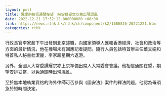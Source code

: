 ```yaml
---
layout: post
title: 譚耀宗相信通關在望　盼安排妥當以免出現混亂
date: 2022-12-21 17:52:12.000000000 +08:00
link: https://news.rthk.hk/rthk/ch/component/k2/1680826-20221221.htm
categories: rthk
---
```


行政長官李家超下午出發到北京述職，向國家領導人匯報香港經濟、社會和政治等方面的最新情況，他在機場未有回應記者提問。隨行人員包括特首辦主任葉文娟和特首私人秘書杜潔麗，李家超星期六返港。

另外，全國人大常委譚耀宗亦上京準備出席人大常委會會議。他相信通關在望，期望安排妥當，以免通關時出現混亂。

至於無本地執業資格的海外律師可否參與《國安法》案件的釋法問題，他認為毋須急於短時間決定。
